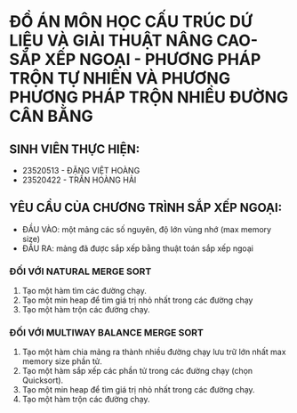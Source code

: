 # ĐỒ ÁN MÔN HỌC CẤU TRÚC DỨ LIỆU VÀ GIẢI THUẬT NÂNG CAO- SẮP XẾP NGOẠI - PHƯƠNG PHÁP TRỘN TỰ NHIÊN VÀ PHƯƠNG PHƯƠNG PHÁP TRỘN NHIỀU ĐƯỜNG CÂN BẰNG

## SINH VIÊN THỰC HIỆN:
- 23520513 - ĐẶNG VIỆT HOÀNG
- 23520422 - TRẦN HOÀNG HẢI

## YÊU CẦU CỦA CHƯƠNG TRÌNH SẮP XẾP NGOẠI:

- ĐẦU VÀO: một mảng các số nguyên, độ lớn vùng nhớ (max memory size)
- ĐẦU RA: mảng đã được sắp xếp bằng thuật toán sắp xếp ngoại

### ĐỐI VỚI NATURAL MERGE SORT

1. Tạo một hàm tìm các đường chạy.
2. Tạo một min heap để tìm giá trị nhỏ nhất trong các đường chạy
3. Tạo một hàm trộn các đường chạy.

### ĐỐI VỚI MULTIWAY BALANCE MERGE SORT

1. Tạo một hàm chia mảng ra thành nhiều đường chạy lưu trữ lớn nhất max memory size phần tử.
2. Tạo một hàm sắp xếp các phần tử trong các đường chạy (chọn Quicksort).
3. Tạo một min heap để tìm giá trị nhỏ nhất trong các đường chạy.
4. Tạo một hàm trộn các đường chạy.





